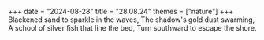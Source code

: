 +++
date = "2024-08-28"
title = "28.08.24"
themes = ["nature"]
+++
Blackened sand to sparkle in the waves,
The shadow's gold dust swarming,
A school of silver fish that line the bed,
Turn southward to escape the shore.
